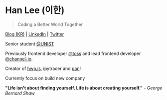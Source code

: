 # Han Lee (이한)
> Coding a Better World Together

[Blog (KR)](https://blog.hanlee.io) | [LinkedIn](https://www.linkedin.com/in/hahnl/) | [Twitter](https://twitter.com/hanleedev)

Senior student [@UNIST](https://www.unist.ac.kr/)

Previously frontend developer [@toss](https://github.com/toss) and lead frontend developer [@channel-io](https://github.com/channel-io).

Creator of [hwp.js](https://github.com/hahnlee/hwp.js), ipytracer and [pan](https://github.com/hahnlee/pan)!

Currently focus on build new company

**"Life isn't about finding yourself. Life is about creating yourself."** - *George Bernard Shaw*
